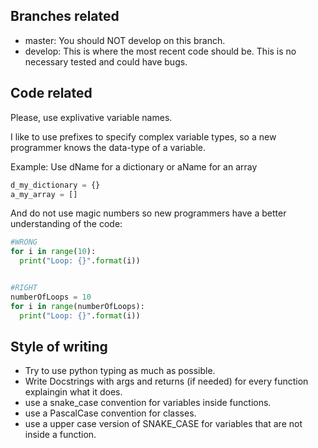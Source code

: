 ## Branches related
- master: You should NOT develop on this branch.
- develop: This is where the most recent code should be. This is no necessary tested and could have bugs.

## Code related

Please, use explivative variable names.

I like to use prefixes to specify complex variable types, so a new programmer knows the data-type of a variable.

Example:
Use dName for a dictionary or aName for an array 
```python
d_my_dictionary = {}
a_my_array = []
```

And do not use magic numbers so new programmers have a better understanding of the code:
```python
#WRONG
for i in range(10):
  print("Loop: {}".format(i))


#RIGHT
numberOfLoops = 10
for i in range(numberOfLoops):
  print("Loop: {}".format(i))

```
## Style of writing
- Try to use python typing as much as possible.
- Write Docstrings with args and returns (if needed) for every function explaingin what it does.
- use a snake_case convention for variables inside functions.
- use a PascalCase convention for classes.
- use a upper case version of SNAKE_CASE for variables that are not inside a function.


